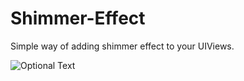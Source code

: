 # Shimmer-Effect
Simple way of adding shimmer effect to your UIViews.

![Optional Text](../master/ShimmerEffect.gif)
